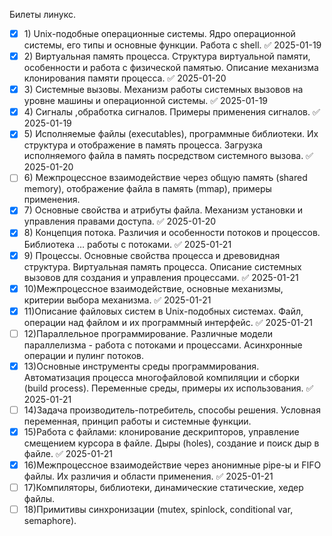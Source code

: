 Билеты линукс.
- [x] 1)​ Unix-подобные операционные системы. Ядро операционной системы, его типы и основные функции. Работа с shell. ✅ 2025-01-19
- [x] 2)​ Виртуальная память процесса. Структура виртуальной памяти, особенности и работа с физической памятью. Описание механизма клонирования памяти процесса. ✅ 2025-01-20
- [x] 3)​ Системные вызовы. Механизм работы системных вызовов на уровне машины и операционной системы. ✅ 2025-01-19
- [x] 4)​ Сигналы ,обработка сигналов. Примеры применения сигналов. ✅ 2025-01-19
- [x] 5)​ Исполняемые файлы (executables), программные библиотеки. Их структура и отображение в память процесса. Загрузка исполняемого файла в память посредством системного вызова. ✅ 2025-01-20
- [ ] 6)​ Межпроцессное взаимодействие через общую память (shared memory), отображение файла в память (mmap), примеры применения.
- [x] 7)​ Основные свойства и атрибуты файла. Механизм установки и управления правами доступа. ✅ 2025-01-20
- [x] 8)​ Концепция потока. Различия и особенности потоков и процессов. Библиотека … работы с потоками. ✅ 2025-01-21
- [x] 9)​ Процессы. Основные свойства процесса и древовидная структура. Виртуальная память процесса. Описание системных вызовов для создания и управления процессами. ✅ 2025-01-21
- [x] 10)​Межпроцессное взаимодействие, основные механизмы, критерии выбора механизма. ✅ 2025-01-21
- [x] 11)​Описание файловых систем в Unix-подобных системах. Файл, операции над файлом и их программный интерфейс. ✅ 2025-01-21
- [ ] 12)​Параллельное программирование. Различные модели параллелизма - работа с потоками и процессами. Асинхронные операции и пулинг потоков.
- [x] 13)​Основные инструменты среды программирования. Автоматизация процесса многофайловой компиляции и сборки (build process). Переменные среды, примеры их использования. ✅ 2025-01-21
- [ ] 14)​Задача производитель-потребитель, способы решения. Условная переменная, принцип работы и системные функции.
- [x] 15)​Работа с файлами: клонирование дескрипторов, управление смещением курсора в файле. Дыры (holes), создание и поиск дыр в файле. ✅ 2025-01-21
- [x] 16)​Межпроцессное взаимодействие через анонимные ріре-ы и FIFO файлы. Их различия и области применения. ✅ 2025-01-21
- [ ] 17)​Компиляторы, библиотеки, динамические статические, хедер файлы.
- [ ] 18)​Примитивы синхронизации (mutex, spinlock, conditional var, semaphore).